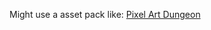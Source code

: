 Might use a asset pack like: [Pixel Art Dungeon](https://cainos.itch.io/pixel-art-platformer-dungeon)
